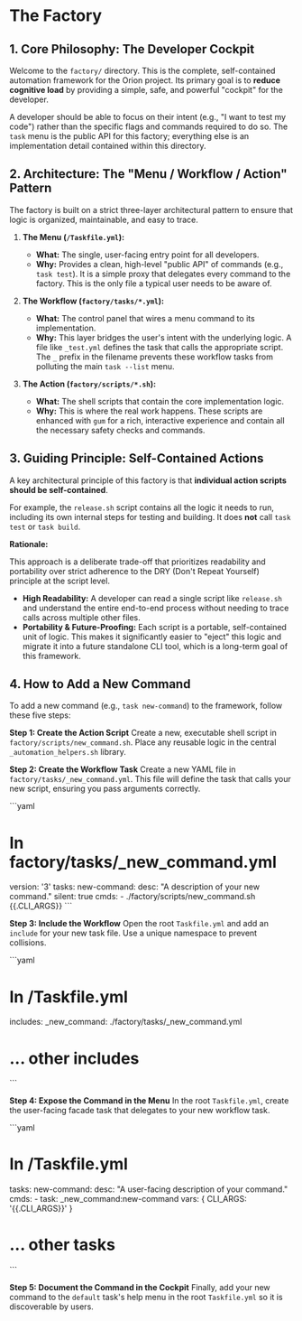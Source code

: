 # The Factory

## 1. Core Philosophy: The Developer Cockpit

Welcome to the `factory/` directory. This is the complete, self-contained automation framework for the Orion project. Its primary goal is to **reduce cognitive load** by providing a simple, safe, and powerful "cockpit" for the developer.

A developer should be able to focus on their intent (e.g., "I want to test my code") rather than the specific flags and commands required to do so. The `task` menu is the public API for this factory; everything else is an implementation detail contained within this directory.

## 2. Architecture: The "Menu / Workflow / Action" Pattern

The factory is built on a strict three-layer architectural pattern to ensure that logic is organized, maintainable, and easy to trace.

1.  **The Menu (`/Taskfile.yml`):**
    *   **What:** The single, user-facing entry point for all developers.
    *   **Why:** Provides a clean, high-level "public API" of commands (e.g., `task test`). It is a simple proxy that delegates every command to the factory. This is the only file a typical user needs to be aware of.

2.  **The Workflow (`factory/tasks/*.yml`):**
    *   **What:** The control panel that wires a menu command to its implementation.
    *   **Why:** This layer bridges the user's intent with the underlying logic. A file like `_test.yml` defines the task that calls the appropriate script. The `_` prefix in the filename prevents these workflow tasks from polluting the main `task --list` menu.

3.  **The Action (`factory/scripts/*.sh`):**
    *   **What:** The shell scripts that contain the core implementation logic.
    *   **Why:** This is where the real work happens. These scripts are enhanced with `gum` for a rich, interactive experience and contain all the necessary safety checks and commands.

## 3. Guiding Principle: Self-Contained Actions

A key architectural principle of this factory is that **individual action scripts should be self-contained**.

For example, the `release.sh` script contains all the logic it needs to run, including its own internal steps for testing and building. It does **not** call `task test` or `task build`.

**Rationale:**

This approach is a deliberate trade-off that prioritizes readability and portability over strict adherence to the DRY (Don't Repeat Yourself) principle at the script level.

*   **High Readability:** A developer can read a single script like `release.sh` and understand the entire end-to-end process without needing to trace calls across multiple other files.
*   **Portability & Future-Proofing:** Each script is a portable, self-contained unit of logic. This makes it significantly easier to "eject" this logic and migrate it into a future standalone CLI tool, which is a long-term goal of this framework.

## 4. How to Add a New Command

To add a new command (e.g., `task new-command`) to the framework, follow these five steps:

**Step 1: Create the Action Script**
Create a new, executable shell script in `factory/scripts/new_command.sh`. Place any reusable logic in the central `_automation_helpers.sh` library.

**Step 2: Create the Workflow Task**
Create a new YAML file in `factory/tasks/_new_command.yml`. This file will define the task that calls your new script, ensuring you pass arguments correctly.

\`\`\`yaml
# In factory/tasks/_new_command.yml
version: '3'
tasks:
  new-command:
    desc: "A description of your new command."
    silent: true
    cmds:
      - ./factory/scripts/new_command.sh {{.CLI_ARGS}}
\`\`\`

**Step 3: Include the Workflow**
Open the root `Taskfile.yml` and add an `include` for your new task file. Use a unique namespace to prevent collisions.

\`\`\`yaml
# In /Taskfile.yml
includes:
  _new_command: ./factory/tasks/_new_command.yml
  # ... other includes
\`\`\`

**Step 4: Expose the Command in the Menu**
In the root `Taskfile.yml`, create the user-facing facade task that delegates to your new workflow task.

\`\`\`yaml
# In /Taskfile.yml
tasks:
  new-command:
    desc: "A user-facing description of your command."
    cmds:
      - task: _new_command:new-command
        vars: { CLI_ARGS: '{{.CLI_ARGS}}' }
  # ... other tasks
\`\`\`

**Step 5: Document the Command in the Cockpit**
Finally, add your new command to the `default` task's help menu in the root `Taskfile.yml` so it is discoverable by users.